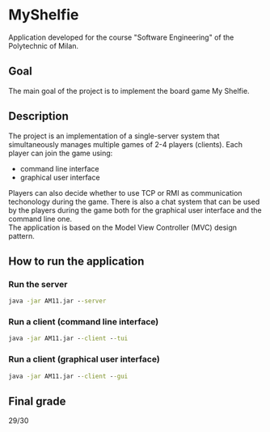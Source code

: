 # MyShelfie

Application developed for the course "Software Engineering" of the Polytechnic of Milan.

## Goal
The main goal of the project is to implement the board game My Shelfie.

## Description
 The project is an implementation of a single-server system that simultaneously manages multiple games of 2-4 players (clients). Each player can join the game using:
- command line interface
- graphical user interface
  
Players can also decide whether to use TCP or RMI as communication techonology during the game. There is also a chat system that can be used by the players during the game both for the graphical user interface and the command line one.  
The application is based on the Model View Controller (MVC) design pattern.

## How to run the application
### Run the server
```bat
java -jar AM11.jar --server
```
### Run a client (command line interface)
```bat
java -jar AM11.jar --client --tui
```
### Run a client (graphical user interface)
```bat
java -jar AM11.jar --client --gui
```

## Final grade
29/30
